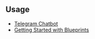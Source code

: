 ## Usage

- [Telegram Chatbot](telegram_bot.md)
- [Getting Started with Blueprints](getting_started_with_blueprints.md)

